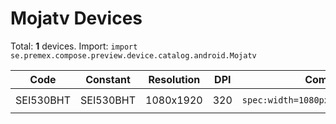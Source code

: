 # Mojatv Devices

Total: **1** devices. Import: `import se.premex.compose.preview.device.catalog.android.Mojatv`

| Code | Constant | Resolution | DPI | Compose Spec | Preview Usage |
|------|----------|------------|-----|-------------|---------------|
| SEI530BHT | SEI530BHT | 1080x1920 | 320 | `spec:width=1080px,height=1920px,dpi=320` | `@Preview(device = Mojatv.SEI530BHT)` |

<!-- Generated automatically. Do not edit manually. -->
